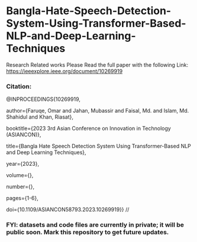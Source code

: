 # Bangla-Hate-Speech-Detection-System-Using-Transformer-Based-NLP-and-Deep-Learning-Techniques


Research Related works Please Read the full paper with the following Link:  https://ieeexplore.ieee.org/document/10269919

### Citation:

@INPROCEEDINGS{10269919,

  author={Faruqe, Omar and Jahan, Mubassir and Faisal, Md. and Islam, Md. Shahidul and Khan, Riasat},

  booktitle={2023 3rd Asian Conference on Innovation in Technology (ASIANCON)}, 

  title={Bangla Hate Speech Detection System Using Transformer-Based NLP and Deep Learning Techniques}, 

  year={2023},

  volume={},

  number={},

  pages={1-6},

  doi={10.1109/ASIANCON58793.2023.10269919}}
//







### FYI: datasets and code files are currently in private; it will be public soon. Mark this repository to get future updates.
